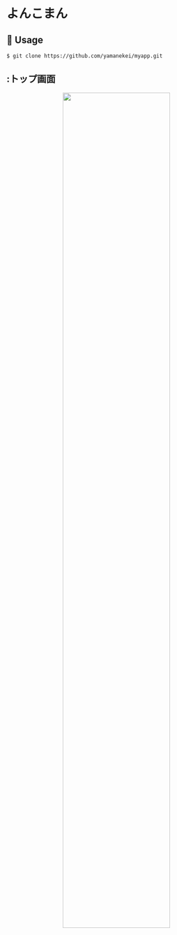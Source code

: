 # よんこまん
## 💬 Usage
`$ git clone https://github.com/yamanekei/myapp.git`  
## :トップ画面
<p align="center">
  <img src="https://user-images.githubusercontent.com/59871181/75840075-c7545500-5e0d-11ea-8c40-03257db30046.jpg
" width=70%>  
</p>　

